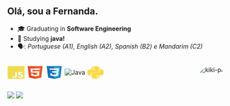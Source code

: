 ## Olá, sou a Fernanda.


* 🎓 Graduating in <strong>Software Engineering</strong>
* 📖 Studying <strong>java!</strong>  
* 🗣️: <i>Portuguese (A1), English (A2), Spanish (B2) e Mandarim (C2) </i>

<div style="display: inline_block"><br>
  <img align="center" alt="Js" height="30" width="40" src="https://raw.githubusercontent.com/devicons/devicon/master/icons/javascript/javascript-plain.svg">
  <img align="center" alt="HTML" height="30" width="40" src="https://raw.githubusercontent.com/devicons/devicon/master/icons/html5/html5-original.svg">
  <img align="center" alt="CSS" height="30" width="40" src="https://raw.githubusercontent.com/devicons/devicon/master/icons/css3/css3-original.svg">
    <img align="center" alt="Java" height="30" width="40" src="![image](https://user-images.githubusercontent.com/106846835/232210477-6b881786-ef77-4777-9cf4-ef92465a091a.png)">

   <img align="center" alt="CSS" height="30" width="40" src="https://raw.githubusercontent.com/devicons/devicon/1119b9f84c0290e0f0b38982099a2bd027a48bf1/icons/python/python-plain.svg">
  <img align="right" alt="kiki-pic" height="150" style="border-radius:50px;" src="https://media.discordapp.net/attachments/855579852916391968/1072246378677424229/200-2005477_request-edit-studio-ghibli-ghibli-transparent-kikis-kikis-delivery-service-transparent-removebg-preview.png">
</div>
  
  ##
 
<div> 

  <a href = "mailto:barcantef@gmail.com"><img src="https://img.shields.io/badge/-Gmail-%23333?style=for-the-badge&logo=gmail&logoColor=white" target="_blank"></a>
  <a href="https://www.linkedin.com/in/maria-fernanda-barçante-7b7726216/" target="_blank"><img src="https://img.shields.io/badge/-LinkedIn-%230077B5?style=for-the-badge&logo=linkedin&logoColor=white" target="_blank"></a> 
  
</div>

